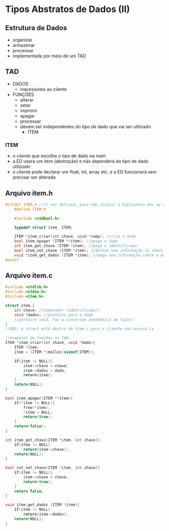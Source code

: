 # Tipos Abstratos de Dados (II)

## Estrutura de **Dados**
- organizar
- armazenar
- processar
- implementada por meio de um TAD

## TAD
- DADOS
    - inacessíveis ao cliente
- FUNÇÕES
    - alterar
    - setar
    - imprimir
    - apagar
    - processar
    - devem ser independentes do tipo de dado que vai ser utilizado
        - ITEM

### ITEM
- o cliente que escolhe o tipo de dado na main
- a ED usará um item (abstração) e não dependerá do tipo de dado utilizado
- o cliente pode declarar um float, int, array etc. e a ED funcionará sem precisar ser alterada

## Arquivo item.h
```c
#ifndef ITEM_H //if not defined, para não incluir a biblioteca dnv se ela já tiver sido definida
    #define ITEM_H

    #include <stdbool.h>

    typedef struct item_ ITEM;

    ITEM *item_criar(int chave, void *comp); //cria o dado
    bool item_apagar (ITEM **item); //apaga o dado
    int item_get_chave (ITEM *item); //pega o identificador
    bool item_set_chave (ITEM *item); //define uma informação (o identificador) sobre o daod
    void *item_get_dados (ITEM *item); //pega uma informação sobre o dado
#endif
```

## Arquivo item.c
```c
#include <stdlib.h>
#include <stdio.h>
#include <item.h>

struct item_{
    int chave; //indexador (identificador)
    void *dados; //ponteiro para o dado
    //ponteiro void, faz a conversão automática de tipos!
}
//OBS: a struct está dentro do item.c para o cliente não acessá-la

//exemplos de funções no TAD:
ITEM *item_criar(int chave, void *dado){
    ITEM *item;
    item = (ITEM *)malloc(sizeof(ITEM));

    if(item != NULL){
        item->chave = chave;
        item->dados = dado;
        return(item);
    }
    return(NULL);
}

bool item_apagar(ITEM **item){
    if(*item != NULL){
        free(*item);
        *item = NULL;
        return(true);
    }
    return(false);
}

int item_get_chave(ITEM *item, int chave){
    if(item != NULL)
        return(item->chave);
    return(NULL);
}

bool int_set_chave(ITEM *item, int chave){
    if(item != NULL){
        item->chave = chave;
        return(true);
    }
    return false;
}

void item_get_dados (ITEM *item){
    if(item != NULL)
        return(item->dados);
    return(NULL);
}
```
